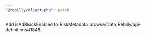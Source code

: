 ```yaml
---
"@rebilly/client-php": patch
---
```


Add isAdBlockEnabled to RiskMetadata.browserData Rebilly/api-definitions#1848
